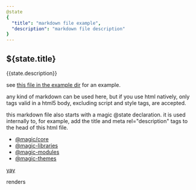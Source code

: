 ```yaml
---
@state
{
  "title": "markdown file example",
  "description": "markdown file description"
}
---
```


## ${state.title}

{{state.description}}

see [this file in the example dir](https://github.com/magic/core/blob/master/example/pages/modules/markdown.md) for an example.

any kind of markdown can be used here,
but if you use html natively,
only tags valid in a html5 body, excluding script and style tags, are accepted.

this markdown file also starts with a magic @state declaration.
it is used internally to, for example, add the title and meta rel="description" tags to the head of this html file.

- [@magic/core](https://magic.github.io)
- [@magic-libraries](https://magic-libraries.github.io)
- [@magic-modules](https://magic-modules.github.io)
- [@magic-themes](https://magic-themes.github.io)

<a href="https://jaeh.at">yay</a>

<Link to="/" text="Whatcha gonna do?"></Link>

renders

<MarkdownEmbed state array="['arr1', 'arr2', 'arr3']" object="{ key1: 'value1', key2: 'value2' }"></MarkdownEmbed>
